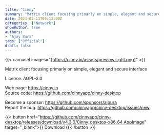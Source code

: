```yaml
---
title: "Cinny"
summary: "Matrix client focusing primarly on simple, elegant and secure interface"
date: 2024-02-11T09:13:00Z
categories: ["Network"]
showAuthor: true
authors:
- "Ajay Bura"
tags: ["Official"]
draft: false
---
```


{{< carousel images="{https://cinny.in/assets/preview-light.png}" >}}

Matrix client focusing primarly on simple, elegant and secure interface

License: AGPL-3.0

Web page: <https://cinny.in>  
Source code: <https://github.com/cinnyapp/cinny-desktop>

Become a sponsor: <https://github.com/sponsors/ajbura>  
Report the bug: <https://github.com/cinnyapp/cinny-desktop/issues/new>  

{{< button href="https://github.com/cinnyapp/cinny-desktop/releases/download/v4.3.0/Cinny_desktop-x86_64.AppImage" target="_blank">}}
Download
{{< /button >}}